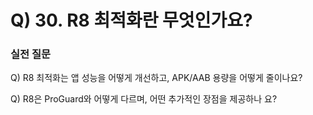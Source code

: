 # Q) 30. R8 최적화란 무엇인가요?












### 실전 질문
Q) R8 최적화는 앱 성능을 어떻게 개선하고, APK/AAB 용량을 어떻게
줄이나요?


Q) R8은 ProGuard와 어떻게 다르며, 어떤 추가적인 장점을 제공하나
요?